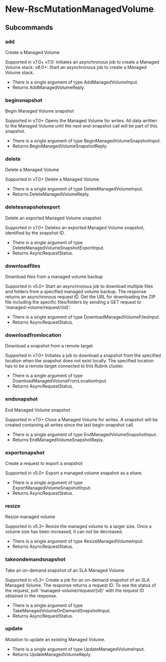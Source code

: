 # New-RscMutationManagedVolume
## Subcommands
### add
Create a Managed Volume

Supported in v7.0+
v7.0: Initiates an asynchronous job to create a Managed Volume stack.
v8.0+: Start an asynchronous job to create a Managed Volume stack.

- There is a single argument of type AddManagedVolumeInput.
- Returns AddManagedVolumeReply.
### beginsnapshot
Begin Managed Volume snapshot

Supported in v7.0+
Opens the Managed Volume for writes. All data written to the Managed Volume until the next end-snapshot call will be part of this snapshot.

- There is a single argument of type BeginManagedVolumeSnapshotInput.
- Returns BeginManagedVolumeSnapshotReply.
### delete
Delete a Managed Volume

Supported in v7.0+
Delete a Managed Volume.

- There is a single argument of type DeleteManagedVolumeInput.
- Returns DeleteManagedVolumeReply.
### deletesnapshotexport
Delete an exported Managed Volume snapshot

Supported in v7.0+
Deletes an exported Managed Volume snapshot, identified by the snapshot ID.

- There is a single argument of type DeleteManagedVolumeSnapshotExportInput.
- Returns AsyncRequestStatus.
### downloadfiles
Download files from a managed volume backup

Supported in v5.0+
Start an asynchronous job to download multiple files and folders from a specified managed volume backup. The response returns an asynchronous request ID. Get the URL for downloading the ZIP file including the specific files/folders by sending a GET request to 'managed-volume/request/{id}'.

- There is a single argument of type DownloadManagedVolumeFilesInput.
- Returns AsyncRequestStatus.
### downloadfromlocation
Download a snapshot from a remote target

Supported in v7.0+
Initiates a job to download a snapshot from the specified
location when the snapshot does not exist locally.
The specified location has to be a remote target connected to this Rubrik cluster.

- There is a single argument of type DownloadManagedVolumeFromLocationInput.
- Returns AsyncRequestStatus.
### endsnapshot
End Managed Volume snapshot

Supported in v7.0+
Close a Managed Volume for writes. A snapshot will be created containing all writes since the last begin-snapshot call.

- There is a single argument of type EndManagedVolumeSnapshotInput.
- Returns EndManagedVolumeSnapshotReply.
### exportsnapshot
Create a request to export a snapshot

Supported in v5.0+
Export a managed volume snapshot as a share.

- There is a single argument of type ExportManagedVolumeSnapshotInput.
- Returns AsyncRequestStatus.
### resize
Resize managed volume

Supported in v5.3+
Resize the managed volume to a larger size. Once a volume size has been increased, it can not be decreased.

- There is a single argument of type ResizeManagedVolumeInput.
- Returns AsyncRequestStatus.
### takeondemandsnapshot
Take an on-demand snapshot of an SLA Managed Volume

Supported in v5.3+
Create a job for an on-demand snapshot of an SLA Managed Volume. The response returns a request ID. To see the status of the request, poll 'managed-volume/request/{id}' with the request ID obtained in the response.

- There is a single argument of type TakeManagedVolumeOnDemandSnapshotInput.
- Returns AsyncRequestStatus.
### update
Mutation to update an existing Managed Volume.

- There is a single argument of type UpdateManagedVolumeInput.
- Returns UpdateManagedVolumeReply.
